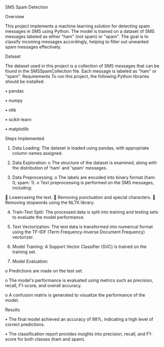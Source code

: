 SMS Spam Detection

Overview

This project implements a machine learning solution for detecting spam messages in SMS using Python. The model is trained on a dataset of SMS messages labeled as either "ham" (not spam) or "spam". The goal is to classify incoming messages accordingly, helping to filter out unwanted spam messages effectively.

Dataset

The dataset used in this project is a collection of SMS messages that can be found in the SMSSpamCollection file. Each message is labeled as "ham" or "spam".
Requirements
To run this project, the following Python libraries should be installed:

•	pandas

•	numpy

•	nltk

•	scikit-learn

•	matplotlib

Steps Implemented

1.	Data Loading: The dataset is loaded using pandas, with appropriate column names assigned.


2.	Data Exploration:
o	The structure of the dataset is examined, along with the distribution of 'ham' and 'spam' messages.

3.	Data Preprocessing:
o	The labels are encoded into binary format (ham: 0, spam: 1).
o	Text preprocessing is performed on the SMS messages, including:

  	Lowercasing the text.
  	Removing punctuation and special characters.
  	Removing stopwords using the NLTK library.
  
4.	Train-Test Split: The processed data is split into training and testing sets to evaluate the model performance.

5.	Text Vectorization: The text data is transformed into numerical format using the TF-IDF (Term Frequency-Inverse Document Frequency) vectorizer.
   
6.	Model Training: A Support Vector Classifier (SVC) is trained on the training set.
    
7.	Model Evaluation:

o	Predictions are made on the test set.

o	The model's performance is evaluated using metrics such as precision, recall, F1-score, and overall accuracy.

o	A confusion matrix is generated to visualize the performance of the model.

Results

•	The final model achieved an accuracy of 98%, indicating a high level of correct predictions.

•	The classification report provides insights into precision, recall, and F1-score for both classes (ham and spam).
